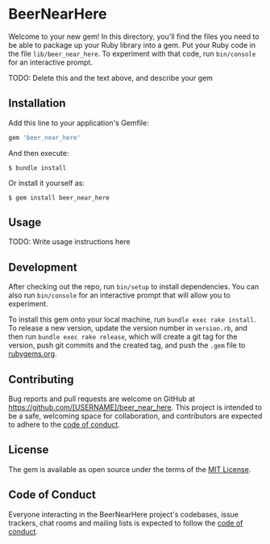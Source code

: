 # BeerNearHere

Welcome to your new gem! In this directory, you'll find the files you need to be able to package up your Ruby library into a gem. Put your Ruby code in the file `lib/beer_near_here`. To experiment with that code, run `bin/console` for an interactive prompt.

TODO: Delete this and the text above, and describe your gem

## Installation

Add this line to your application's Gemfile:

```ruby
gem 'beer_near_here'
```

And then execute:

    $ bundle install

Or install it yourself as:

    $ gem install beer_near_here

## Usage

TODO: Write usage instructions here

## Development

After checking out the repo, run `bin/setup` to install dependencies. You can also run `bin/console` for an interactive prompt that will allow you to experiment.

To install this gem onto your local machine, run `bundle exec rake install`. To release a new version, update the version number in `version.rb`, and then run `bundle exec rake release`, which will create a git tag for the version, push git commits and the created tag, and push the `.gem` file to [rubygems.org](https://rubygems.org).

## Contributing

Bug reports and pull requests are welcome on GitHub at https://github.com/[USERNAME]/beer_near_here. This project is intended to be a safe, welcoming space for collaboration, and contributors are expected to adhere to the [code of conduct](https://github.com/[USERNAME]/beer_near_here/blob/master/CODE_OF_CONDUCT.md).

## License

The gem is available as open source under the terms of the [MIT License](https://opensource.org/licenses/MIT).

## Code of Conduct

Everyone interacting in the BeerNearHere project's codebases, issue trackers, chat rooms and mailing lists is expected to follow the [code of conduct](https://github.com/[USERNAME]/beer_near_here/blob/master/CODE_OF_CONDUCT.md).
